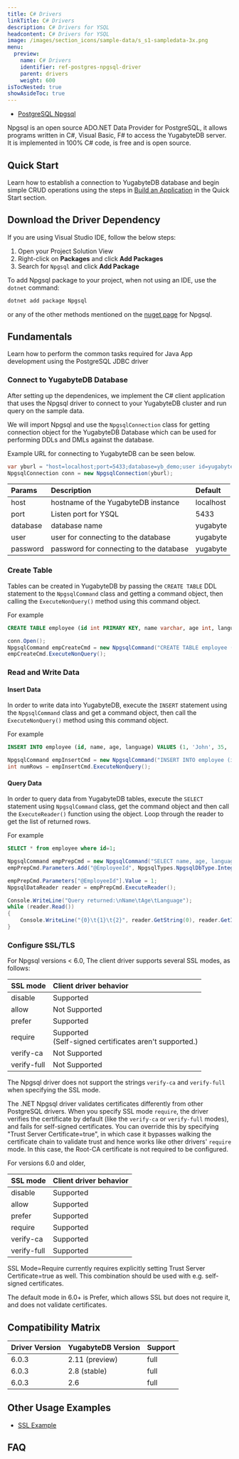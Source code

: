 ```yaml
---
title: C# Drivers
linkTitle: C# Drivers
description: C# Drivers for YSQL
headcontent: C# Drivers for YSQL
image: /images/section_icons/sample-data/s_s1-sampledata-3x.png
menu:
  preview:
    name: C# Drivers
    identifier: ref-postgres-npgsql-driver
    parent: drivers
    weight: 600
isTocNested: true
showAsideToc: true
---
```


<ul class="nav nav-tabs-alt nav-tabs-yb">

  <li >
    <a href="/preview/reference/drivers/csharp/postgres-npgsql-reference/" class="nav-link active">
      <i class="icon-postgres" aria-hidden="true"></i>
      PostgreSQL Npgsql
    </a>
  </li>

</ul>

Npgsql is an open source ADO.NET Data Provider for PostgreSQL, it allows programs written in C#, Visual Basic, F# to access the YugabyteDB server. It is implemented in 100% C# code, is free and is open source.

## Quick Start

Learn how to establish a connection to YugabyteDB database and begin simple CRUD operations using the steps in [Build an Application](/preview/quick-start/build-apps/csharp/ysql) in the Quick Start section.

## Download the Driver Dependency

If you are using Visual Studio IDE, follow the below steps:
1. Open your Project Solution View
1. Right-click on **Packages** and click **Add Packages**
1. Search for `Npgsql` and click **Add Package**

To add Npgsql package to your project, when not using an IDE, use the `dotnet` command:
```csharp
dotnet add package Npgsql 
``` 
or any of the other methods mentioned on the [nuget page](https://www.nuget.org/packages/Npgsql/) for Npgsql.

## Fundamentals

Learn how to perform the common tasks required for Java App development using the PostgreSQL JDBC driver

<!-- * [Connect to YugabyteDB Database](postgres-jdbc-fundamentals/#connect-to-yugabytedb-database)
* [Configure SSL/TLS](postgres-jdbc-fundamentals/#configure-ssl-tls)
* [Create Table](/postgres-jdbc-fundamentals/#create-table)
* [Read and Write Queries](/postgres-jdbc-fundamentals/#read-and-write-queries) -->

### Connect to YugabyteDB Database

After setting up the dependenices, we implement the C# client application that uses the Npgsql driver to connect to your YugabyteDB cluster and run query on the sample data.

We will import Npgsql and use the `NpgsqlConnection` class for getting connection object for the YugabyteDB Database which can be used for performing DDLs and DMLs against the database.

Example URL for connecting to YugabyteDB can be seen below.

```csharp
var yburl = "host=localhost;port=5433;database=yb_demo;user id=yugabyte;password="
NpgsqlConnection conn = new NpgsqlConnection(yburl);
```

| Params | Description | Default |
| :---------- | :---------- | :------ |
| host  | hostname of the YugabyteDB instance | localhost
| port |  Listen port for YSQL | 5433
| database | database name | yugabyte
| user | user for connecting to the database | yugabyte
| password | password for connecting to the database | yugabyte

### Create Table

Tables can be created in YugabyteDB by passing the `CREATE TABLE` DDL statement to the `NpgsqlCommand` class and getting a command object, then calling the `ExecuteNonQuery()` method using this command object.

For example

```sql
CREATE TABLE employee (id int PRIMARY KEY, name varchar, age int, language varchar)
```

```csharp
conn.Open();
NpgsqlCommand empCreateCmd = new NpgsqlCommand("CREATE TABLE employee (id int PRIMARY KEY, name varchar, age int, language varchar);", conn);
empCreateCmd.ExecuteNonQuery();
```

### Read and Write Data

#### Insert Data

In order to write data into YugabyteDB, execute the `INSERT` statement using the `NpgsqlCommand` class and get a command object, then call the `ExecuteNonQuery()` method using this command object.

For example

```sql
INSERT INTO employee (id, name, age, language) VALUES (1, 'John', 35, 'CSharp');
```

```csharp
NpgsqlCommand empInsertCmd = new NpgsqlCommand("INSERT INTO employee (id, name, age, language) VALUES (1, 'John', 35, 'CSharp');", conn);
int numRows = empInsertCmd.ExecuteNonQuery();
```

#### Query Data

In order to query data from YugabyteDB tables, execute the `SELECT` statement using `NpgsqlCommand` class, get the command object and then call the `ExecuteReader()` function using the object. Loop through the reader to get the list of returned rows.

For example

```sql
SELECT * from employee where id=1;
```

```csharp
NpgsqlCommand empPrepCmd = new NpgsqlCommand("SELECT name, age, language FROM employee WHERE id = @EmployeeId", conn);
empPrepCmd.Parameters.Add("@EmployeeId", NpgsqlTypes.NpgsqlDbType.Integer);

empPrepCmd.Parameters["@EmployeeId"].Value = 1;
NpgsqlDataReader reader = empPrepCmd.ExecuteReader();

Console.WriteLine("Query returned:\nName\tAge\tLanguage"); 
while (reader.Read())
{
    Console.WriteLine("{0}\t{1}\t{2}", reader.GetString(0), reader.GetInt32(1), reader.GetString(2));
}
```

### Configure SSL/TLS

For Npgsql versions < 6.0, The client driver supports several SSL modes, as follows:

| SSL mode | Client driver behavior |
| :------- | :--------------------- |
| disable | Supported |
| allow | Not Supported |
| prefer | Supported |
| require | Supported <br/> (Self-signed certificates aren't supported.) |
| verify-ca | Not Supported  |
| verify-full | Not Supported |

The Npgsql driver does not support the strings `verify-ca` and `verify-full` when specifying the SSL mode.

The .NET Npgsql driver validates certificates differently from other PostgreSQL drivers. When you specify SSL mode `require`, the driver verifies the certificate by default (like the `verify-ca` or `verify-full` modes), and fails for self-signed certificates. You can override this by specifying "Trust Server Certificate=true", in which case it bypasses walking the certificate chain to validate trust and hence works like other drivers' `require` mode. In this case, the Root-CA certificate is not required to be configured.

For versions 6.0 and older,

| SSL mode | Client driver behavior |
| :------- | :--------------------- |
| disable | Supported |
| allow | Supported |
| prefer | Supported |
| require | Supported  |
| verify-ca | Supported  |
| verify-full | Supported |

SSL Mode=Require currently requires explicitly setting Trust Server Certificate=true as well. This combination should be used with e.g. self-signed certificates.

The default mode in 6.0+ is Prefer, which allows SSL but does not require it, and does not validate certificates.

## Compatibility Matrix

| Driver Version | YugabyteDB Version | Support |
| :------------- | :----------------- | :------ |
| 6.0.3 | 2.11 (preview) | full
| 6.0.3 |  2.8 (stable) | full
| 6.0.3 | 2.6 | full

## Other Usage Examples

- [SSL Example](/preview/quick-start/build-apps/csharp/ysql/#create-a-sample-c-application-with-ssl)

## FAQ